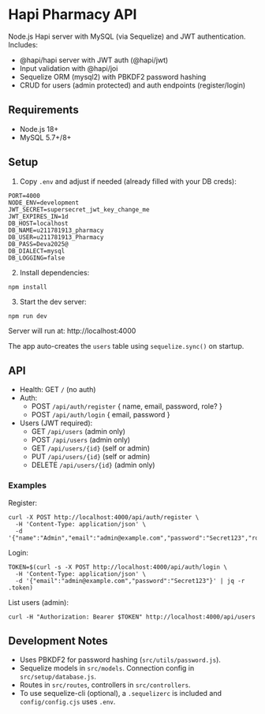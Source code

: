 # Hapi Pharmacy API

Node.js Hapi server with MySQL (via Sequelize) and JWT authentication. Includes:
- @hapi/hapi server with JWT auth (@hapi/jwt)
- Input validation with @hapi/joi
- Sequelize ORM (mysql2) with PBKDF2 password hashing
- CRUD for users (admin protected) and auth endpoints (register/login)

## Requirements
- Node.js 18+
- MySQL 5.7+/8+

## Setup
1. Copy `.env` and adjust if needed (already filled with your DB creds):
```
PORT=4000
NODE_ENV=development
JWT_SECRET=supersecret_jwt_key_change_me
JWT_EXPIRES_IN=1d
DB_HOST=localhost
DB_NAME=u211781913_pharmacy
DB_USER=u211781913_Pharmacy
DB_PASS=Deva2025@
DB_DIALECT=mysql
DB_LOGGING=false
```

2. Install dependencies:
```
npm install
```

3. Start the dev server:
```
npm run dev
```
Server will run at: http://localhost:4000

The app auto-creates the `users` table using `sequelize.sync()` on startup.

## API
- Health: GET `/` (no auth)
- Auth:
  - POST `/api/auth/register` { name, email, password, role? }
  - POST `/api/auth/login` { email, password }
- Users (JWT required):
  - GET `/api/users` (admin only)
  - POST `/api/users` (admin only)
  - GET `/api/users/{id}` (self or admin)
  - PUT `/api/users/{id}` (self or admin)
  - DELETE `/api/users/{id}` (admin only)

### Examples
Register:
```
curl -X POST http://localhost:4000/api/auth/register \
  -H 'Content-Type: application/json' \
  -d '{"name":"Admin","email":"admin@example.com","password":"Secret123","role":"admin"}'
```

Login:
```
TOKEN=$(curl -s -X POST http://localhost:4000/api/auth/login \
  -H 'Content-Type: application/json' \
  -d '{"email":"admin@example.com","password":"Secret123"}' | jq -r .token)
```

List users (admin):
```
curl -H "Authorization: Bearer $TOKEN" http://localhost:4000/api/users
```

## Development Notes
- Uses PBKDF2 for password hashing (`src/utils/password.js`).
- Sequelize models in `src/models`. Connection config in `src/setup/database.js`.
- Routes in `src/routes`, controllers in `src/controllers`.
- To use sequelize-cli (optional), a `.sequelizerc` is included and `config/config.cjs` uses `.env`.

